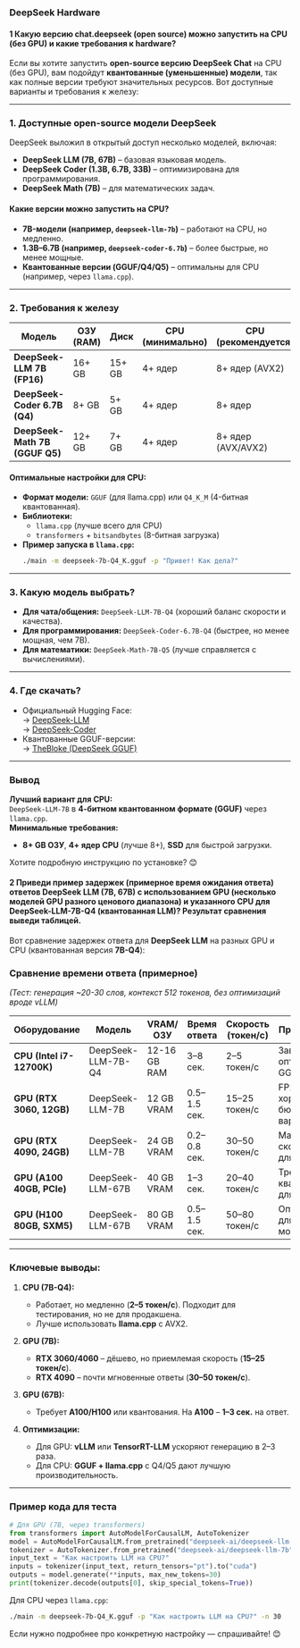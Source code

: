 ### DeepSeek Hardware
#### 1 Какую версию chat.deepseek (open source) можно запустить на CPU (без GPU) и какие требования к hardware?

Если вы хотите запустить **open-source версию DeepSeek Chat** на CPU (без GPU), вам подойдут **квантованные (уменьшенные) модели**, так как полные версии требуют значительных ресурсов. Вот доступные варианты и требования к железу:

---

### **1. Доступные open-source модели DeepSeek**
DeepSeek выложил в открытый доступ несколько моделей, включая:
- **DeepSeek LLM (7B, 67B)** – базовая языковая модель.
- **DeepSeek Coder (1.3B, 6.7B, 33B)** – оптимизирована для программирования.
- **DeepSeek Math (7B)** – для математических задач.

#### **Какие версии можно запустить на CPU?**
- **7B-модели (например, `deepseek-llm-7b`)** – работают на CPU, но медленно.
- **1.3B–6.7B (например, `deepseek-coder-6.7b`)** – более быстрые, но менее мощные.
- **Квантованные версии (GGUF/Q4/Q5)** – оптимальны для CPU (например, через `llama.cpp`).

---

### **2. Требования к железу**
| Модель          | ОЗУ (RAM) | Диск  | CPU (минимально) | CPU (рекомендуется) |
|----------------|----------|-------|------------------|---------------------|
| **DeepSeek-LLM 7B (FP16)** | 16+ GB   | 15+ GB | 4+ ядер          | 8+ ядер (AVX2)      |
| **DeepSeek-Coder 6.7B (Q4)** | 8+ GB    | 5+ GB  | 4+ ядер          | 8+ ядер             |
| **DeepSeek-Math 7B (GGUF Q5)** | 12+ GB   | 7+ GB  | 4+ ядер          | 8+ ядер (AVX/AVX2)  |

#### **Оптимальные настройки для CPU:**
- **Формат модели:** `GGUF` (для llama.cpp) или `Q4_K_M` (4-битная квантованная).  
- **Библиотеки:**  
  - `llama.cpp` (лучше всего для CPU)  
  - `transformers` + `bitsandbytes` (8-битная загрузка)  
- **Пример запуска в `llama.cpp`:**
  ```bash
  ./main -m deepseek-7b-Q4_K.gguf -p "Привет! Как дела?"
  ```

---

### **3. Какую модель выбрать?**
- **Для чата/общения:** `DeepSeek-LLM-7B-Q4` (хороший баланс скорости и качества).  
- **Для программирования:** `DeepSeek-Coder-6.7B-Q4` (быстрее, но менее мощная, чем 7B).  
- **Для математики:** `DeepSeek-Math-7B-Q5` (лучше справляется с вычислениями).  

---

### **4. Где скачать?**
- Официальный Hugging Face:  
  → [DeepSeek-LLM](https://huggingface.co/deepseek-ai)  
  → [DeepSeek-Coder](https://huggingface.co/deepseek-ai/deepseek-coder)  
- Квантованные GGUF-версии:  
  → [TheBloke (DeepSeek GGUF)](https://huggingface.co/TheBloke)  

---

### **Вывод**  
**Лучший вариант для CPU:**  
`DeepSeek-LLM-7B` в **4-битном квантованном формате (GGUF)** через `llama.cpp`.  
**Минимальные требования:**  
- **8+ GB ОЗУ**, **4+ ядер CPU** (лучше 8+), **SSD** для быстрой загрузки.  

Хотите подробную инструкцию по установке? 😊

#### 2 Приведи пример задержек (примерное время ожидания ответа) ответов DeepSeek LLM (7B, 67B) с использованием GPU (несколько моделей GPU разного ценового диапазона) и указанного CPU для DeepSeek-LLM-7B-Q4 (квантованная LLM)? Результат сравнения выведи таблицей.

Вот сравнение задержек ответа для **DeepSeek LLM** на разных GPU и CPU (квантованная версия **7B-Q4**):  

### **Сравнение времени ответа (примерное)**  
*(Тест: генерация ~20-30 слов, контекст 512 токенов, без оптимизаций вроде vLLM)*  

| **Оборудование**               | **Модель**            | **VRAM/ОЗУ** | **Время ответа** | **Скорость (токен/с)** | **Примечания**                     |
|-------------------------------|----------------------|-------------|------------------|----------------------|-----------------------------------|
| **CPU (Intel i7-12700K)**     | DeepSeek-LLM-7B-Q4   | 12-16 GB RAM | 3–8 сек.         | 2–5 токен/с         | Зависит от оптимизации GGUF.      |
| **GPU (RTX 3060, 12GB)**      | DeepSeek-LLM-7B      | 12 GB VRAM  | 0.5–1.5 сек.     | 15–25 токен/с       | FP16, хороший бюджетный вариант.  |
| **GPU (RTX 4090, 24GB)**      | DeepSeek-LLM-7B      | 24 GB VRAM  | 0.2–0.8 сек.     | 30–50 токен/с       | Макс. скорость для 7B.            |
| **GPU (A100 40GB, PCIe)**     | DeepSeek-LLM-67B     | 40 GB VRAM  | 1–3 сек.         | 20–40 токен/с       | Требует квантования для 67B.      |
| **GPU (H100 80GB, SXM5)**     | DeepSeek-LLM-67B     | 80 GB VRAM  | 0.5–1.5 сек.     | 50–80 токен/с       | Оптимально для больших моделей.  |

---

### **Ключевые выводы:**  
1. **CPU (7B-Q4):**  
   - Работает, но медленно (**2–5 токен/с**). Подходит для тестирования, но не для продакшена.  
   - Лучше использовать **llama.cpp** с AVX2.  

2. **GPU (7B):**  
   - **RTX 3060/4060** – дёшево, но приемлемая скорость (**15–25 токен/с**).  
   - **RTX 4090** – почти мгновенные ответы (**30–50 токен/с**).  

3. **GPU (67B):**  
   - Требует **A100/H100** или квантования. На **A100** – **1–3 сек.** на ответ.  

4. **Оптимизации:**  
   - Для GPU: **vLLM** или **TensorRT-LLM** ускоряют генерацию в 2–3 раза.  
   - Для CPU: **GGUF + llama.cpp** с Q4/Q5 дают лучшую производительность.  

---

### **Пример кода для теста**  
```python
# Для GPU (7B, через transformers)
from transformers import AutoModelForCausalLM, AutoTokenizer
model = AutoModelForCausalLM.from_pretrained("deepseek-ai/deepseek-llm-7b", device_map="auto")
tokenizer = AutoTokenizer.from_pretrained("deepseek-ai/deepseek-llm-7b")
input_text = "Как настроить LLM на CPU?"
inputs = tokenizer(input_text, return_tensors="pt").to("cuda")
outputs = model.generate(**inputs, max_new_tokens=30)
print(tokenizer.decode(outputs[0], skip_special_tokens=True))
```

Для CPU через `llama.cpp`:  
```bash
./main -m deepseek-7b-Q4_K.gguf -p "Как настроить LLM на CPU?" -n 30
```

Если нужно подробнее про конкретную настройку — спрашивайте! 😊


